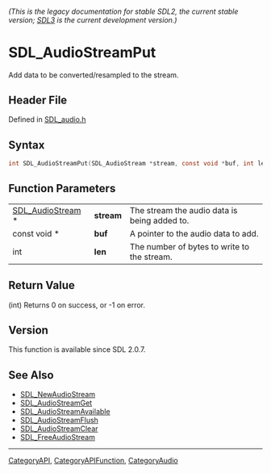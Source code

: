 ###### (This is the legacy documentation for stable SDL2, the current stable version; [SDL3](https://wiki.libsdl.org/SDL3/) is the current development version.)
# SDL_AudioStreamPut

Add data to be converted/resampled to the stream.

## Header File

Defined in [SDL_audio.h](https://github.com/libsdl-org/SDL/blob/SDL2/include/SDL_audio.h)

## Syntax

```c
int SDL_AudioStreamPut(SDL_AudioStream *stream, const void *buf, int len);
```

## Function Parameters

|                                      |            |                                              |
| ------------------------------------ | ---------- | -------------------------------------------- |
| [SDL_AudioStream](SDL_AudioStream) * | **stream** | The stream the audio data is being added to. |
| const void *                         | **buf**    | A pointer to the audio data to add.          |
| int                                  | **len**    | The number of bytes to write to the stream.  |

## Return Value

(int) Returns 0 on success, or -1 on error.

## Version

This function is available since SDL 2.0.7.

## See Also

- [SDL_NewAudioStream](SDL_NewAudioStream)
- [SDL_AudioStreamGet](SDL_AudioStreamGet)
- [SDL_AudioStreamAvailable](SDL_AudioStreamAvailable)
- [SDL_AudioStreamFlush](SDL_AudioStreamFlush)
- [SDL_AudioStreamClear](SDL_AudioStreamClear)
- [SDL_FreeAudioStream](SDL_FreeAudioStream)

----
[CategoryAPI](CategoryAPI), [CategoryAPIFunction](CategoryAPIFunction), [CategoryAudio](CategoryAudio)


